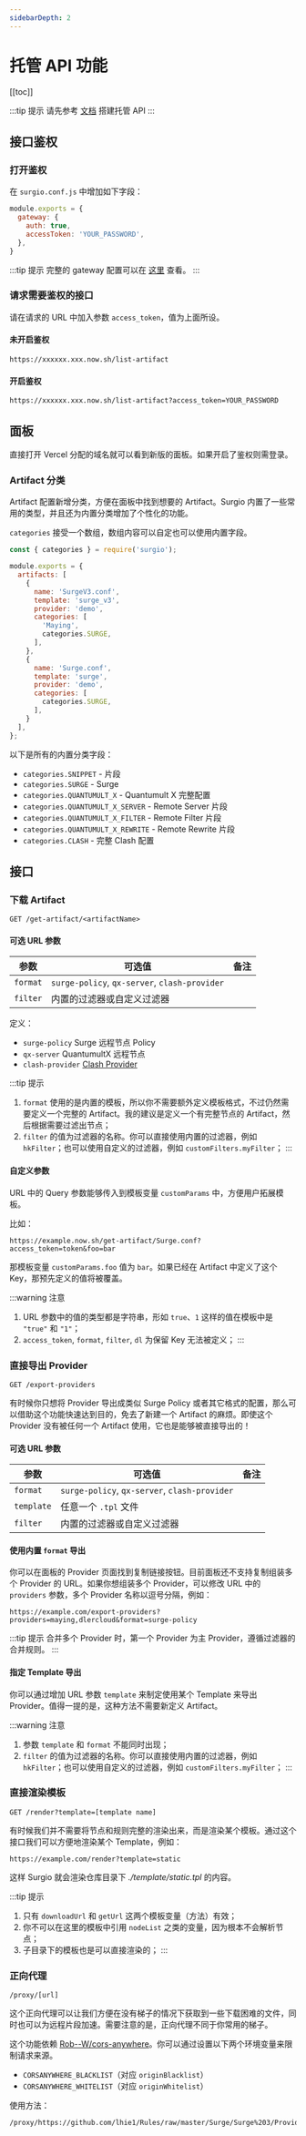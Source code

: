 ```yaml
---
sidebarDepth: 2
---
```


# 托管 API 功能

[[toc]]

:::tip 提示
请先参考 [文档](/guide/advance/api-gateway.md) 搭建托管 API
:::

## 接口鉴权

### 打开鉴权

在 `surgio.conf.js` 中增加如下字段：

```js
module.exports = {
  gateway: {
    auth: true,
    accessToken: 'YOUR_PASSWORD',
  },
}
```

:::tip 提示
完整的 gateway 配置可以在 [这里](/guide/custom-config.md#gateway) 查看。
:::

### 请求需要鉴权的接口

请在请求的 URL 中加入参数 `access_token`，值为上面所设。

#### 未开启鉴权

```
https://xxxxxx.xxx.now.sh/list-artifact
```

#### 开启鉴权

```
https://xxxxxx.xxx.now.sh/list-artifact?access_token=YOUR_PASSWORD
```

## 面板

直接打开 Vercel 分配的域名就可以看到新版的面板。如果开启了鉴权则需登录。

### Artifact 分类

Artifact 配置新增分类，方便在面板中找到想要的 Artifact。Surgio 内置了一些常用的类型，并且还为内置分类增加了个性化的功能。

`categories` 接受一个数组，数组内容可以自定也可以使用内置字段。

```js
const { categories } = require('surgio');

module.exports = {
  artifacts: [
    {
      name: 'SurgeV3.conf',
      template: 'surge_v3',
      provider: 'demo',
      categories: [
        'Maying',
        categories.SURGE,
      ],
    },
    {
      name: 'Surge.conf',
      template: 'surge',
      provider: 'demo',
      categories: [
        categories.SURGE,
      ],
    }
  ],
};
```

以下是所有的内置分类字段：

- `categories.SNIPPET` - 片段
- `categories.SURGE` - Surge
- `categories.QUANTUMULT_X` - Quantumult X 完整配置
- `categories.QUANTUMULT_X_SERVER` - Remote Server 片段
- `categories.QUANTUMULT_X_FILTER` - Remote Filter 片段
- `categories.QUANTUMULT_X_REWRITE` - Remote Rewrite 片段
- `categories.CLASH` - 完整 Clash 配置

## 接口

### 下载 Artifact

```
GET /get-artifact/<artifactName>
```

<Badge text="需要鉴权" vertical="middle" />

#### 可选 URL 参数

| 参数       | 可选值                         | 备注 |
| -------- | --------------------------- | -- |
| `format` | `surge-policy`, `qx-server`, `clash-provider` |  |
| `filter` | 内置的过滤器或自定义过滤器               |    |

定义：

- `surge-policy` Surge 远程节点 Policy
- `qx-server` QuantumultX 远程节点
- `clash-provider` [Clash Provider](https://www.notion.so/New-Feature-Clash-Proxy-Provider-ff8d1955f6234ad3a779fecd3b3ea007)

:::tip 提示
1. `format` 使用的是内置的模板，所以你不需要额外定义模板格式，不过仍然需要定义一个完整的 Artifact。我的建议是定义一个有完整节点的 Artifact，然后根据需要过滤出节点；
2. `filter` 的值为过滤器的名称。你可以直接使用内置的过滤器，例如 `hkFilter`；也可以使用自定义的过滤器，例如 `customFilters.myFilter`；
:::

#### 自定义参数

URL 中的 Query 参数能够传入到模板变量 `customParams` 中，方便用户拓展模板。

比如：

```
https://example.now.sh/get-artifact/Surge.conf?access_token=token&foo=bar
```

那模板变量 `customParams.foo` 值为 `bar`。如果已经在 Artifact 中定义了这个 Key，那预先定义的值将被覆盖。

:::warning 注意
1. URL 参数中的值的类型都是字符串，形如 `true`、`1` 这样的值在模板中是 `"true"` 和 `"1"`；
2. `access_token`, `format`, `filter`, `dl` 为保留 Key 无法被定义；
:::

### 直接导出 Provider

```
GET /export-providers
```

<Badge text="需要鉴权" vertical="middle" />

有时候你只想将 Provider 导出成类似 Surge Policy 或者其它格式的配置，那么可以借助这个功能快速达到目的，免去了新建一个 Artifact 的麻烦。即使这个 Provider 没有被任何一个 Artifact 使用，它也是能够被直接导出的！

#### 可选 URL 参数

| 参数       | 可选值                         | 备注 |
| -------- | --------------------------- | -- |
| `format` | `surge-policy`, `qx-server`, `clash-provider` |  |
| `template` |  任意一个 `.tpl` 文件   |  |
| `filter` | 内置的过滤器或自定义过滤器               |    |

#### 使用内置 `format` 导出

你可以在面板的 Provider 页面找到复制链接按钮。目前面板还不支持复制组装多个 Provider 的 URL。如果你想组装多个 Provider，可以修改 URL 中的 `providers` 参数，多个 Provider 名称以逗号分隔，例如：

```
https://example.com/export-providers?providers=maying,dlercloud&format=surge-policy
```

:::tip 提示
合并多个 Provider 时，第一个 Provider 为主 Provider，遵循过滤器的合并规则。
:::

#### 指定 Template 导出

你可以通过增加 URL 参数 `template` 来制定使用某个 Template 来导出 Provider。值得一提的是，这种方法不需要新定义 Artifact。

:::warning 注意
1. 参数 `template` 和 `format` 不能同时出现；
2. `filter` 的值为过滤器的名称。你可以直接使用内置的过滤器，例如 `hkFilter`；也可以使用自定义的过滤器，例如 `customFilters.myFilter`；
:::

### 直接渲染模板

```
GET /render?template=[template name]
```

有时候我们并不需要将节点和规则完整的渲染出来，而是渲染某个模板。通过这个接口我们可以方便地渲染某个 Template，例如：

```
https://example.com/render?template=static
```

这样 Surgio 就会渲染仓库目录下 _./template/static.tpl_ 的内容。

:::tip 提示
1. 只有 `downloadUrl` 和 `getUrl` 这两个模板变量（方法）有效；
2. 你不可以在这里的模板中引用 `nodeList` 之类的变量，因为根本不会解析节点；
3. 子目录下的模板也是可以直接渲染的；
:::

### 正向代理

```
/proxy/[url]
```

这个正向代理可以让我们方便在没有梯子的情况下获取到一些下载困难的文件，同时也可以为远程片段加速。需要注意的是，正向代理不同于你常用的梯子。

这个功能依赖 [Rob--W/cors-anywhere](https://github.com/Rob--W/cors-anywhere)。你可以通过设置以下两个环境变量来限制请求来源。

- `CORSANYWHERE_BLACKLIST`（对应 `originBlacklist`）
- `CORSANYWHERE_WHITELIST`（对应 `originWhitelist`）

使用方法：

```
/proxy/https://github.com/lhie1/Rules/raw/master/Surge/Surge%203/Provider/Media/Netflix.list
```

